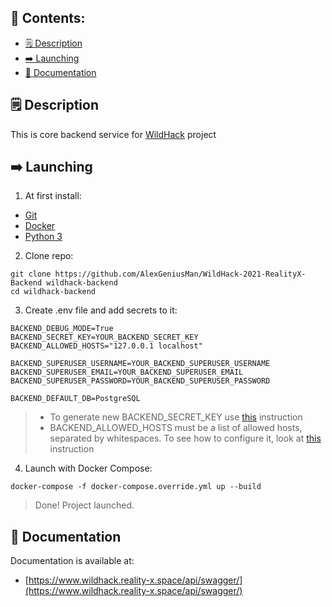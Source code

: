 ## 🧭 Contents:

* [🗒️ Description](#description)
* [➡️ Launching](#launching)
* [🧾 Documentation](#documentation)

<a name="description"></a>

## 🗒️ Description

This is core backend service for [WildHack](https://github.com/AlexGeniusMan/WildHack-2021-RealityX) project

<a name="launching"></a>

## ➡️ Launching

1. At first install:

- [Git](https://git-scm.com/book/en/v2/Getting-Started-Installing-Git)
- [Docker](https://docs.docker.com/get-docker/)
- [Python 3](https://www.python.org/downloads/)

2. Clone repo:

```
git clone https://github.com/AlexGeniusMan/WildHack-2021-RealityX-Backend wildhack-backend
cd wildhack-backend
```

3. Create .env file and add secrets to it:

```
BACKEND_DEBUG_MODE=True
BACKEND_SECRET_KEY=YOUR_BACKEND_SECRET_KEY
BACKEND_ALLOWED_HOSTS="127.0.0.1 localhost"

BACKEND_SUPERUSER_USERNAME=YOUR_BACKEND_SUPERUSER_USERNAME
BACKEND_SUPERUSER_EMAIL=YOUR_BACKEND_SUPERUSER_EMAIL
BACKEND_SUPERUSER_PASSWORD=YOUR_BACKEND_SUPERUSER_PASSWORD

BACKEND_DEFAULT_DB=PostgreSQL
```

> - To generate new BACKEND_SECRET_KEY use [this](https://stackoverflow.com/a/57678930/14355198) instruction
> - BACKEND_ALLOWED_HOSTS must be a list of allowed hosts, separated by whitespaces. To see how to configure it, look at [this](https://docs.djangoproject.com/en/3.2/ref/settings/#allowed-hosts) instruction

4. Launch with Docker Compose:

```
docker-compose -f docker-compose.override.yml up --build
```

> Done! Project launched.

<a name="documentation"></a>

## 🧾 Documentation

Documentation is available at:

- [https://www.wildhack.reality-x.space/api/swagger/](https://www.wildhack.reality-x.space/api/swagger/)

